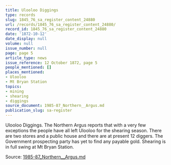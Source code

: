 ```yaml
---
title: Ulooloo Diggings
type: records
slug: 1845_76_sa_register_content_24880
url: /records/1845_76_sa_register_content_24880/
record_id: 1845_76_sa_register_content_24880
date: '1872-10-12'
date_display: null
volume: null
issue_number: null
page: page 5
article_type: news
issue_reference: 12 October 1872, page 5
people_mentioned: []
places_mentioned:
- Ulooloo
- Mt Bryan Station
topics:
- mining
- shearing
- diggings
source_document: 1985-87_Northern__Argus.md
publication_slug: sa-register
---
```


Ulooloo Diggings.  The Northern Argus reports that with a very few exceptions the people have all left Ulooloo for the shearing season.  There are two stores and a public house and there are at present 12 diggers.  The Government prospecting party has yet to find any payable gold.  Shearing is in full swing at Mt Bryan Station.

Source: [1985-87_Northern__Argus.md](/downloads/markdown/1985-87_Northern__Argus.md)
